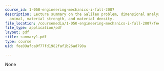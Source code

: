 ```yaml
---
course_id: 1-050-engineering-mechanics-i-fall-2007
description: Lecture summary on the Galileo problem, dimensional analysis of an 'upscale'
  animal, material strength, and material density.
file_location: /coursemedia/1-050-engineering-mechanics-i-fall-2007/fee09afca9f77fd1982faf1b26ad790a_summary1.pdf
file_type: application/pdf
layout: pdf
title: summary1.pdf
type: course
uid: fee09afca9f77fd1982faf1b26ad790a

---
```

None